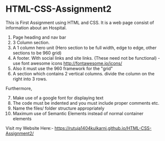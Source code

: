 # HTML-CSS-Assignment2

This is First Assignment using HTML and CSS.
It is a web page consist of information about an Hospital.

1. Page heading and nav bar
2. 3 Column section. 
3. A 1 column hero unit (Hero section to be full width, edge to edge, other sections to be 960 grid)
4. A footer. With social links and site links. (These need not be functional) - use font awesome icons http://fontawesome.io/icons/
5. Also it must use the 960 framework for the "grid" 
6. A section which contains 2 vertical columns. divide the column on the right into 3 rows.

Furthermore,

7. Make use of a google font for displaying text
8. The code must be indented and you must include proper comments etc.
9. Name the files/ folder structure appropriately
10. Maximum use of Semantic Elements instead of normal container elements

Visit my Website Here:-
https://rutuja1404kulkarni.github.io/HTML-CSS-Assignment2/
